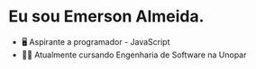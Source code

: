 # Eu sou Emerson Almeida.
- 🖥️ Aspirante a programador - JavaScript   
- 👨‍🎓 Atualmente cursando Engenharia de Software na Unopar
